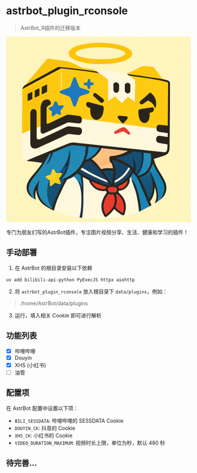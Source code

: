 # astrbot_plugin_rconsole

> AstrBot_R插件的迁移版本

![](./images/AstrR.png)

专门为朋友们写的AstrBot插件，专注图片视频分享、生活、健康和学习的插件！

## 手动部署

1. 在 AstrBot 的根目录安装以下依赖
```
uv add bilibili-api-python PyExecJS httpx aiohttp
```

2. 将 `astrbot_plugin_rconsole` 放入根目录下 `data/plugins`，例如：

> /home/AstrBot/data/plugins

3. 运行，填入相关 Cookie 即可进行解析

## 功能列表

- [x] 哔哩哔哩
- [x] Douyin
- [x] XHS (小红书)
- [ ] 油管

## 配置项

在 AstrBot 配置中设置以下项：

- `BILI_SESSDATA`: 哔哩哔哩的 SESSDATA Cookie
- `DOUYIN_CK`: 抖音的 Cookie
- `XHS_CK`: 小红书的 Cookie
- `VIDEO_DURATION_MAXIMUM`: 视频时长上限，单位为秒，默认 480 秒

## 待完善...